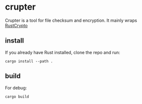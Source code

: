 # crupter

Crupter is a tool for file checksum and encryption. It mainly wraps [RustCrypto](https://github.com/RustCrypto)

## install
If you already have Rust installed, clone the repo and run:
```shell
cargo install --path .
```

## build
For debug:
```shell
cargo build
```

